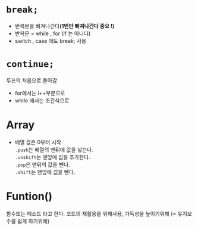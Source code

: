 <code>break;</code> 
=================
* 반복문을 빠져나간다<b>(1번만 빠져나간다 중요 !)</b>
* 반복문 = while , for  (if 는 아니다)
* switch , case 에도 break; 사용 

<code>continue;</code> 
====================
 루프의 처음으로 돌아감
* for에서는 i++부분으로
* while 에서는 조건식으로

Array
=====

* 배열 값은 0부터 시작<br>
<code>.push</code>는 배열의 맨뒤에 값을 넣는다.<br>
<code>.unshift</code>는 맨앞에 값을 추가한다.<br>
<code>.pop</code>은 맨뒤의 값을 뺀다.<br>
<code>.shift</code>는 맨앞에 값을 뺀다.<br>


Funtion() 
======
함수또는 메소드 라고 한다.
코드의 재활용을 위해사용, 가독성을 높이기위해 (= 유지보수를 쉽게 하기위해)
